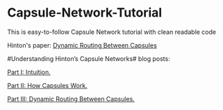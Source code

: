 # Capsule-Network-Tutorial
This is easy-to-follow Capsule Network tutorial with clean readable code

Hinton's paper:  [Dynamic Routing Between Capsules](https://arxiv.org/abs/1710.09829)

#Understanding Hinton’s Capsule Networks# blog posts: 

[Part I: Intuition.](https://medium.com/ai%C2%B3-theory-practice-business/understanding-hintons-capsule-networks-part-i-intuition-b4b559d1159b)

[Part II: How Capsules Work.](https://medium.com/ai%C2%B3-theory-practice-business/understanding-hintons-capsule-networks-part-ii-how-capsules-work-153b6ade9f66)

[Part III: Dynamic Routing Between Capsules.](https://medium.com/ai%C2%B3-theory-practice-business/understanding-hintons-capsule-networks-part-iii-dynamic-routing-between-capsules-349f6d30418)
